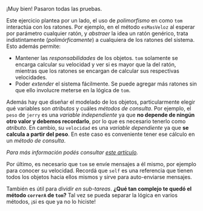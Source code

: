 ¡Muy bien! Pasaron todas las pruebas.

Este ejercicio plantea por un lado, el uso de _polimorfismo_ en como `tom` interactúa con los ratones. Por ejemplo, en el método `esMasVeloz` al esperar por parámetro cualquier ratón,  y _abstraer_ la idea un ratón genérico, trata indistintamente (_polimórficamente_) a cualquiera de los ratones del sistema.
Esto además permite:

- Mantener las _responsabilidades_ de los objetos. `tom` solamente se encarga calcular su velocidad y ver si es mayor que la del ratón, mientras que los ratones se encargan de calcular sus respectivas velocidades.
- Poder _extender_ el sistema fácilmente. Se puede agregar más ratones sin que ello involucre meterse en la lógica de `tom`.



Además hay que diseñar el modelado de los objetos, particularmente elegir qué variables son _atributos_ y cuáles _métodos de consulta_. Por ejemplo, el `peso` de `jerry` es una _variable independiente_ ya que **no depende de ningún otro valor y debemos recordarlo**, por lo que es necesario tenerlo como _atributo_. 
En cambio, su `velocidad` es una _variable dependiente_ ya que **se calcula a partir del peso**. En este caso es conveniente tener ese cálculo en un _método de consulta_.

_Para más información podés consultar [este artículo](http://wiki.uqbar.org/wiki/articles/oo-temporary-variable.html)._


Por último, es necesario que `tom` se envíe mensajes a él mismo, por ejemplo para conocer su velocidad. Recordá que `self` es una referencia que tienen todos los objetos hacia ellos mismos y sirve para auto-enviarse mensajes.

También es útil para _dividir en sub-tareas_. **¿Qué tan complejo te quedó el método `correrA` de `tom`?** Tal vez se pueda separar la lógica en varios métodos, ¡si es que ya no lo hiciste!
